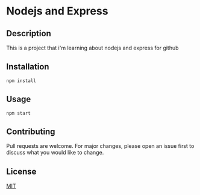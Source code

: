 <!-- Write readme file about a project that im learning about nodejs and express for github -->
# Nodejs and Express
## Description
This is a project that i'm learning about nodejs and express for github
## Installation
```
npm install
```
## Usage
```
npm start
```
## Contributing
Pull requests are welcome. For major changes, please open an issue first to discuss what you would like to change.
## License
[MIT](https://choosealicense.com/licenses/mit/)



